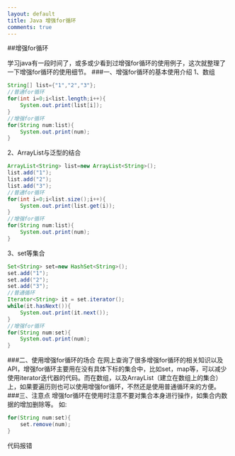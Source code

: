 ```yaml
---
layout: default
title: Java 增强for循环
comments: true
---
```

##增强for循环

学习java有一段时间了，或多或少看到过增强for循环的使用例子，这次就整理了一下增强for循环的使用细节。
###一、增强for循环的基本使用介绍
1、数组
```java	   
String[] list={"1","2","3"};
//普通for循环
for(int i=0;i<list.length;i++){
	System.out.print(list[i]);
}
//增强for循环
for(String num:list){
	System.out.print(num);
}
``` 
2、ArrayList与泛型的结合
```java	
ArrayList<String> list=new ArrayList<String>();
list.add("1");	
list.add("2");
list.add("3");
//普通for循环
for(int i=0;i<list.size();i++){
	System.out.print(list.get(i));
}
//增强for循环
for(String num:list){
	System.out.print(num);
}
```
3、set等集合
```java
Set<String> set=new HashSet<String>();
set.add("1");
set.add("2");
set.add("3");
//普通循环
Iterator<String> it = set.iterator();
while(it.hasNext()){
	System.out.print(it.next());
}
//增强for循环
for(String num:set){
	System.out.print(num);
}
```
###二、使用增强for循环的场合
在网上查询了很多增强for循环的相关知识以及API，增强for循环主要用在没有具体下标的集合中，比如set，map等，可以减少使用iterator迭代器的代码。而在数组，以及ArrayList（建立在数组上的集合）上，如果要遍历则也可以使用增强for循环，不然还是使用普通循环来的方便。
###三、注意点
增强for循环在使用时注意不要对集合本身进行操作，如集合内数据的增加删除等。
如:
```java
for(String num:set){
	set.remove(num);
}
```
代码报错
